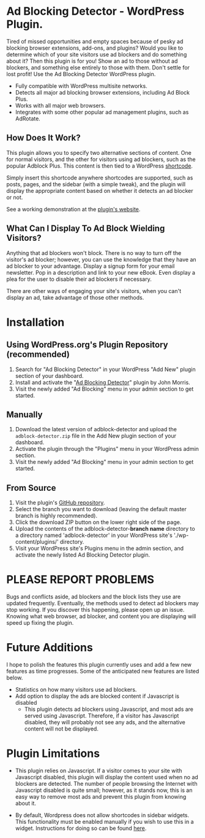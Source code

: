 Ad Blocking Detector - WordPress Plugin.
====================
Tired of missed opportunities and empty spaces because of pesky ad blocking browser extensions, add-ons, and plugins?
Would you like to determine which of your site visitors use ad blockers and do something about it? Then this plugin
is for you! Show an ad to those without ad blockers, and something else entirely to those with them. Don't settle for 
lost profit!  Use the Ad Blocking Detector WordPress plugin.

- Fully compatible with WordPress multisite networks.
- Detects all major ad blocking browser extensions, including Ad Block Plus.
- Works with all major web browsers.
- Integrates with some other popular ad management plugins, such as AdRotate.

How Does It Work?
--------------------
This plugin allows you to specify two alternative sections of content.  One for normal visitors, 
and the other for visitors using ad blockers, such as the popular Adblock Plus.  This content is
then tied to a WordPress [shortcode](http://codex.wordpress.org/Shortcode).  

Simply insert this shortcode anywhere shortcodes are supported, such as posts, pages, and the
sidebar (with a simple tweak), and the plugin will display the appropriate content based on
whether it detects an ad blocker or not.

See a working demonstration at the [plugin's website](http://adblockingdetector.jtmorris.net/demo/).

What Can I Display To Ad Block Wielding Visitors?
------------------------------------------------------
Anything that ad blockers won't block. There is no way to turn off the visitor's ad blocker; however,
you can use the knowledge that they have an ad blocker to your advantage.  Display a signup form for
your email newsletter.  Pop in a description and link to your new eBook.  Even display a plea for
the user to disable their ad blockers if necessary.

There are other ways of engaging your site's visitors, when you can't display an ad, take advantage
of those other methods.


Installation
=================
Using WordPress.org's Plugin Repository (recommended)
---------------------------------------------------------
1. Search for "Ad Blocking Detector" in your WordPress "Add New" plugin section of your dashboard.
1. Install and activate the "[Ad Blocking Detector](http://wordpress.org/plugins/ad-blocking-detector/)" plugin by John Morris.
1. Visit the newly added "Ad Blocking" menu in your admin section to get started.


Manually
-------------------
1. Download the latest version of adblock-detector and upload the `adblock-detector.zip` file 
in the Add New plugin section of your dashboard.
1. Activate the plugin through the "Plugins" menu in your WordPress admin section.
1. Visit the newly added "Ad Blocking" menu in your admin section to get started.


From Source
------------------
1. Visit the plugin's [GitHub repository](https://github.com/jtmorris/adblock-detector).
1. Select the branch you want to download (leaving the default master branch is highly recommended).
1. Click the download ZIP button on the lower right side of the page.
1. Upload the contents of the adblock-detector-**branch name** directory to a directory named 'adblock-detector'
in your WordPress site's './wp-content/plugins/' directory.
1. Visit your WordPress site's Plugins menu in the admin section, and activate the newly listed
Ad Blocking Detector plugin.



PLEASE REPORT PROBLEMS
=======================
Bugs and conflicts aside, ad blockers and the block lists they use are updated frequently.  Eventually, the methods used to detect ad blockers 
may stop working.  If you discover this happening, please open up an issue.  Knowing what web browser, ad blocker, and content you are displaying 
will speed up fixing the plugin.



Future Additions
==================
I hope to polish the features this plugin currently uses and add a few new features as time progresses.  Some of the anticipated
new features are listed below.

* Statistics on how many visitors use ad blockers.
* Add option to display the ads are blocked content if Javascript is disabled
  * This plugin detects ad blockers using Javascript, and most ads are served using Javascript.  Therefore, if a visitor has Javascript disabled,
    they will probably not see any ads, and the alternative content will not be displayed.



Plugin Limitations
===================
* This plugin relies on Javascript.  If a visitor comes to your site with Javascript disabled, this plugin will display the content used when no
  ad blockers are detected.  The number of people browsing the Internet with Javascript disabled is quite small; however, as it stands now, this is
  an easy way to remove most ads and prevent this plugin from knowing about it.

* By default, Wordpress does not allow shortcodes in sidebar widgets.  This functionality must be enabled manually if you wish to use this in a widget.
  Instructions for doing so can be found [here](http://www.wpbeginner.com/wp-tutorials/how-to-use-shortcodes-in-your-wordpress-sidebar-widgets/).